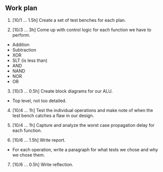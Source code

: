## Work plan

1. [10/1 ... 1.5h] Create a set of test benches for each plan.

2. [10/3 ... 3h] Come up with control logic for each function we have to perform.
  - Addition
  - Subtraction
  - XOR
  - SLT (is less than)
  - AND
  - NAND
  - NOR
  - OR

3. [10/3 ... 0.5h] Create block diagrams for our ALU.
  - Top level, not too detailed.

4. [10/4 ... 1h] Test the individual operations and make note of when the test bench catches a flaw in our design.

5. [10/4 ... 1h] Capture and analyze the worst case propagation delay for each function.

6. [10/6 ... 1.5h] Write report.
  - For each operation, write a paragraph for what tests we chose and why we chose them.

7. [10/6 ... 0.5h] Write reflection.
